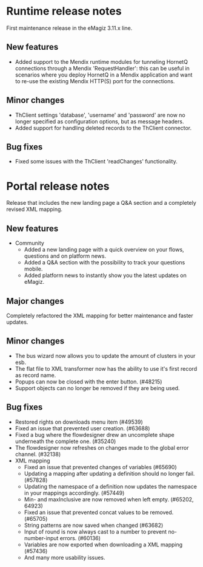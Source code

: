 # Runtime release notes
First maintenance release in the eMagiz 3.11.x line.
## New features
- Added support to the Mendix runtime modules for tunneling HornetQ connections through a Mendix 'RequestHandler': this can be useful in scenarios where you deploy HornetQ in a Mendix application and want to re-use the existing Mendix HTTP(S) port for the connections.
## Minor changes
- ThClient settings 'database', 'username' and 'password' are now no longer specified as configuration options, but as message headers.
- Added support for handling deleted records to the ThClient connector.
## Bug fixes
- Fixed some issues with the ThClient 'readChanges' functionality.

# Portal release notes
Release that includes the new landing page a Q&A section and a completely revised XML mapping.
## New features
- Community
  - Added a new landing page with a quick overview on your flows, questions and on platform news.
  - Added a Q&A section with the possibility to track your questions mobile.
  - Added platform news to instantly show you the latest updates on eMagiz.
## Major changes
Completely refactored the XML mapping for better maintenance and faster updates.
## Minor changes
- The bus wizard now allows you to update the amount of clusters in your esb.
- The flat file to XML transformer now has the ability to use it's first record as record name.
- Popups can now be closed with the enter button. (#48215)
- Support objects can no longer be removed if they are being used.
## Bug fixes
- Restored rights on downloads menu item (#49539)
- Fixed an issue that prevented user creation. (#63688)
- Fixed a bug where the flowdesigner drew an uncomplete shape underneath the complete one. (#35240)
- The flowdesigner now refreshes on changes made to the global error channel. (#32138)
- XML mapping
  - Fixed an issue that prevented changes of variables (#65690)
  - Updating a mapping after updating a definition should no longer fail. (#57828)
  - Updating the namespace of a definition now updates the namespace in your mappings accordingly. (#57449)
  - Min- and maxInclusive are now removed when left empty. (#65202, 64923)
  - Fixed an issue that prevented concat values to be removed. (#65705)
  - String patterns are now saved when changed (#63682)
  - Input of round is now always cast to a number to prevent no-number-input errors. (#60136)
  - Variables are now exported when downloading a XML mapping (#57436)
  - And many more usability issues.
